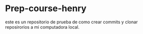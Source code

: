 # Prep-course-henry
este es un repositorio de prueba de como crear commits y clonar reposirorios a mi computadora local.
